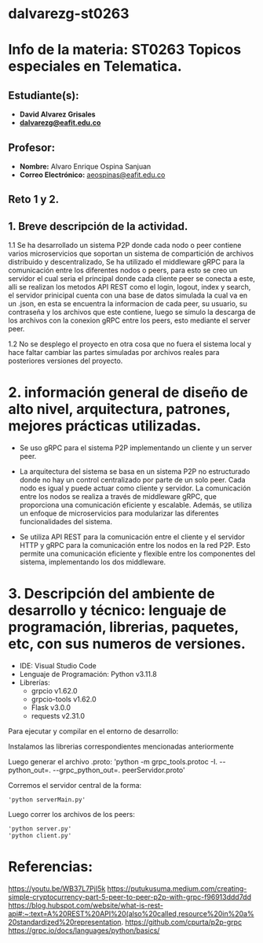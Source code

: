 # dalvarezg-st0263
# Info de la materia: ST0263 Topicos especiales en Telematica.

## Estudiante(s):
- **David Alvarez Grisales** 
- **dalvarezg@eafit.edu.co** 

## Profesor:
- **Nombre:** Alvaro Enrique Ospina Sanjuan
- **Correo Electrónico:** aeospinas@eafit.edu.co

## Reto 1 y 2.

## 1. Breve descripción de la actividad.

1.1  Se ha desarrollado un sistema P2P donde cada nodo o peer contiene varios microservicios que soportan un sistema de compartición de archivos distribuido y descentralizado, Se ha utilizado el middleware gRPC para la comunicación entre los diferentes nodos o peers, para esto se creo un servidor el cual seria el principal donde cada cliente peer se conecta a este, alli se realizan los metodos API REST como el login, logout, index y search, el servidor prinicipal cuenta con una base de datos simulada la cual va en un .json, en esta se encuentra la informacion de cada peer, su usuario, su contraseña y los archivos que este contiene, luego se simulo la descarga de los archivos con la conexion gRPC entre los peers, esto mediante el server peer.

1.2 No se desplego el proyecto en otra cosa que no fuera el sistema local y hace faltar cambiar las partes simuladas por archivos reales para posteriores versiones del proyecto.

# 2. información general de diseño de alto nivel, arquitectura, patrones, mejores prácticas utilizadas.

- Se uso gRPC para el sistema P2P implementando un cliente y un server peer.

- La arquitectura del sistema se basa en un sistema P2P no estructurado donde no hay un control centralizado por parte de un solo peer. Cada nodo es igual y puede actuar como cliente y servidor. La comunicación entre los nodos se realiza a través de middleware gRPC, que proporciona una comunicación eficiente y escalable. Además, se utiliza un enfoque de microservicios para modularizar las diferentes funcionalidades del sistema.

- Se utiliza API REST para la comunicación entre el cliente y el servidor HTTP y gRPC para la comunicación entre los nodos en la red P2P. Esto permite una comunicación eficiente y flexible entre los componentes del sistema, implementando los dos middleware.

# 3. Descripción del ambiente de desarrollo y técnico: lenguaje de programación, librerias, paquetes, etc, con sus numeros de versiones.

- IDE: Visual Studio Code
- Lenguaje de Programación: Python v3.11.8
- Librerías: 
  * grpcio v1.62.0 
  * grpcio-tools v1.62.0
  * Flask v3.0.0
  * requests v2.31.0

Para ejecutar y compilar en el entorno de desarrollo:

Instalamos las librerias correspondientes mencionadas anteriormente 

 Luego generar el archivo .proto:
    'python -m grpc_tools.protoc -I. --python_out=. --grpc_python_out=. peerServidor.proto'

Corremos el servidor central de la forma: 

    'python serverMain.py'

Luego correr los archivos de los peers:

    'python server.py'
    'python client.py'


# Referencias:

https://youtu.be/WB37L7PjI5k 
https://putukusuma.medium.com/creating-simple-cryptocurrency-part-5-peer-to-peer-p2p-with-grpc-f96913ddd7dd
https://blog.hubspot.com/website/what-is-rest-api#:~:text=A%20REST%20API%20(also%20called,resource%20in%20a%20standardized%20representation.
https://github.com/cpurta/p2p-grpc
https://grpc.io/docs/languages/python/basics/



